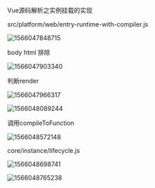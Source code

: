 Vue源码解析之实例挂载的实现

src/platform/web/entry-runtime-with-compiler.js 

![1566047848715](C:\Users\px\AppData\Roaming\Typora\typora-user-images\1566047848715.png)

body html 排除

![1566047903340](C:\Users\px\AppData\Roaming\Typora\typora-user-images\1566047903340.png)

判断render

![1566047966317](C:\Users\px\AppData\Roaming\Typora\typora-user-images\1566047966317.png)

![1566048089244](C:\Users\px\AppData\Roaming\Typora\typora-user-images\1566048089244.png)

调用compileToFunction

![1566048572148](C:\Users\px\AppData\Roaming\Typora\typora-user-images\1566048572148.png)

core/instance/lifecycle.js

![1566048698741](C:\Users\px\AppData\Roaming\Typora\typora-user-images\1566048698741.png)

![1566048765238](C:\Users\px\AppData\Roaming\Typora\typora-user-images\1566048765238.png)